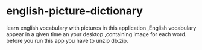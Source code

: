 # english-picture-dictionary
learn english vocabulary with pictures 
in this application ,English vocabulary appear in a given time an your desktop ,containing image for each word.
before you run this app you have to unzip db.zip.
